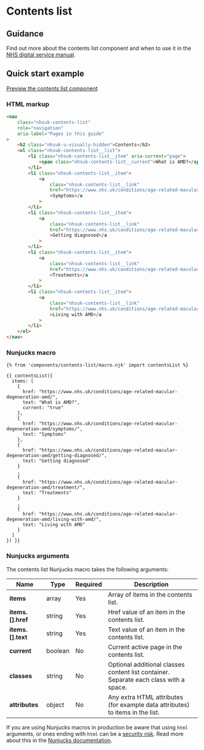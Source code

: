 # Contents list

## Guidance

Find out more about the contents list component and when to use it in the [NHS digital service manual](https://service-manual.nhs.uk/design-system/components/contents-list).

## Quick start example

[Preview the contents list component](https://nhsuk.github.io/nhsuk-frontend/components/contents-list/index.html)

### HTML markup

```html
<nav
	class="nhsuk-contents-list"
	role="navigation"
	aria-label="Pages in this guide"
>
	<h2 class="nhsuk-u-visually-hidden">Contents</h2>
	<ol class="nhsuk-contents-list__list">
		<li class="nhsuk-contents-list__item" aria-current="page">
			<span class="nhsuk-contents-list__current">What is AMD?</span>
		</li>
		<li class="nhsuk-contents-list__item">
			<a
				class="nhsuk-contents-list__link"
				href="https://www.nhs.uk/conditions/age-related-macular-degeneration-amd/symptoms/"
				>Symptoms</a
			>
		</li>
		<li class="nhsuk-contents-list__item">
			<a
				class="nhsuk-contents-list__link"
				href="https://www.nhs.uk/conditions/age-related-macular-degeneration-amd/getting-diagnosed/"
				>Getting diagnosed</a
			>
		</li>
		<li class="nhsuk-contents-list__item">
			<a
				class="nhsuk-contents-list__link"
				href="https://www.nhs.uk/conditions/age-related-macular-degeneration-amd/treatment/"
				>Treatments</a
			>
		</li>
		<li class="nhsuk-contents-list__item">
			<a
				class="nhsuk-contents-list__link"
				href="https://www.nhs.uk/conditions/age-related-macular-degeneration-amd/living-with-amd/"
				>Living with AMD</a
			>
		</li>
	</ol>
</nav>
```

### Nunjucks macro

```
{% from 'components/contents-list/macro.njk' import contentsList %}

{{ contentsList({
  items: [
    {
      href: "https://www.nhs.uk/conditions/age-related-macular-degeneration-amd/",
      text: "What is AMD?",
      current: "true"
    },
    {
      href: "https://www.nhs.uk/conditions/age-related-macular-degeneration-amd/symptoms/",
      text: "Symptoms"
    },
    {
      href: "https://www.nhs.uk/conditions/age-related-macular-degeneration-amd/getting-diagnosed/",
      text: "Getting diagnosed"
    }
    ,
    {
      href: "https://www.nhs.uk/conditions/age-related-macular-degeneration-amd/treatment/",
      text: "Treatments"
    }
    ,
    {
      href: "https://www.nhs.uk/conditions/age-related-macular-degeneration-amd/living-with-amd/",
      text: "Living with AMD"
    }
  ]
}) }}
```

### Nunjucks arguments

The contents list Nunjucks macro takes the following arguments:

| Name              | Type    | Required | Description                                                                           |
| ----------------- | ------- | -------- | ------------------------------------------------------------------------------------- |
| **items**         | array   | Yes      | Array of items in the contents list.                                                  |
| **items.[].href** | string  | Yes      | Href value of an item in the contents list.                                           |
| **items.[].text** | string  | Yes      | Text value of an item in the contents llst.                                           |
| **current**       | boolean | No       | Current active page in the contents list.                                             |
| **classes**       | string  | No       | Optional additional classes content list container. Separate each class with a space. |
| **attributes**    | object  | No       | Any extra HTML attributes (for example data attributes) to items in the list.         |

If you are using Nunjucks macros in production be aware that using `html` arguments, or ones ending with `html` can be a [security risk](https://developer.mozilla.org/en-US/docs/Glossary/Cross-site_scripting). Read more about this in the [Nunjucks documentation](https://mozilla.github.io/nunjucks/api.html#user-defined-templates-warning).
